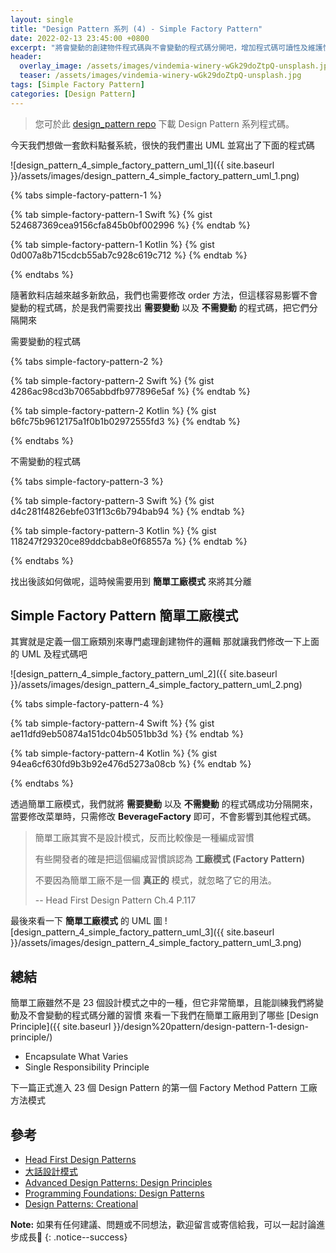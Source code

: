 ```yaml
---
layout: single
title: "Design Pattern 系列 (4) - Simple Factory Pattern"
date: 2022-02-13 23:45:00 +0800
excerpt: "將會變動的創建物件程式碼與不會變動的程式碼分開吧，增加程式碼可讀性及維護性"
header:
  overlay_image: /assets/images/vindemia-winery-wGk29doZtpQ-unsplash.jpg
  teaser: /assets/images/vindemia-winery-wGk29doZtpQ-unsplash.jpg
tags: [Simple Factory Pattern]
categories: [Design Pattern]
---
```


> 您可於此 [design_pattern repo](https://github.com/nickhuangcyh/design_pattern) 下載 Design Pattern 系列程式碼。

今天我們想做一套飲料點餐系統，很快的我們畫出 UML 並寫出了下面的程式碼

![design_pattern_4_simple_factory_pattern_uml_1]({{ site.baseurl }}/assets/images/design_pattern_4_simple_factory_pattern_uml_1.png)

{% tabs simple-factory-pattern-1 %}

{% tab simple-factory-pattern-1 Swift %}
{% gist 524687369cea9156cfa845b0bf002996 %}
{% endtab %}

{% tab simple-factory-pattern-1 Kotlin %}
{% gist 0d007a8b715cdcb55ab7c928c619c712 %}
{% endtab %}

{% endtabs %}

隨著飲料店越來越多新飲品，我們也需要修改 order 方法，但這樣容易影響不會變動的程式碼，於是我們需要找出 **需要變動** 以及 **不需變動** 的程式碼，把它們分隔開來

需要變動的程式碼

{% tabs simple-factory-pattern-2 %}

{% tab simple-factory-pattern-2 Swift %}
{% gist 4286ac98cd3b7065abbdfb977896e5af %}
{% endtab %}

{% tab simple-factory-pattern-2 Kotlin %}
{% gist b6fc75b9612175a1f0b1b02972555fd3 %}
{% endtab %}

{% endtabs %}

不需變動的程式碼

{% tabs simple-factory-pattern-3 %}

{% tab simple-factory-pattern-3 Swift %}
{% gist d4c281f4826ebfe031f13c6b794bab94 %}
{% endtab %}

{% tab simple-factory-pattern-3 Kotlin %}
{% gist 118247f29320ce89ddcbab8e0f68557a %}
{% endtab %}

{% endtabs %}

找出後該如何做呢，這時候需要用到 **簡單工廠模式** 來將其分離

## Simple Factory Pattern 簡單工廠模式

其實就是定義一個工廠類別來專門處理創建物件的邏輯
那就讓我們修改一下上面的 UML 及程式碼吧

![design_pattern_4_simple_factory_pattern_uml_2]({{ site.baseurl }}/assets/images/design_pattern_4_simple_factory_pattern_uml_2.png)

{% tabs simple-factory-pattern-4 %}

{% tab simple-factory-pattern-4 Swift %}
{% gist ae11dfd9eb50874a151dc04b5051bb3d %}
{% endtab %}

{% tab simple-factory-pattern-4 Kotlin %}
{% gist 94ea6cf630fd9b3b92e476d5273a08cb %}
{% endtab %}

{% endtabs %}

透過簡單工廠模式，我們就將 **需要變動** 以及 **不需變動** 的程式碼成功分隔開來，當要修改菜單時，只需修改 **BeverageFactory** 即可，不會影響到其他程式碼。

> 簡單工廠其實不是設計模式，反而比較像是一種編成習慣
>
> 有些開發者的確是把這個編成習慣誤認為 **工廠模式 (Factory Pattern)**
>
> 不要因為簡單工廠不是一個 **真正的** 模式，就忽略了它的用法。
>
> -- Head First Design Pattern Ch.4 P.117

最後來看一下 **簡單工廠模式** 的 UML 圖
![design_pattern_4_simple_factory_pattern_uml_3]({{ site.baseurl }}/assets/images/design_pattern_4_simple_factory_pattern_uml_3.png)

## 總結

簡單工廠雖然不是 23 個設計模式之中的一種，但它非常簡單，且能訓練我們將變動及不會變動的程式碼分離的習慣
來看一下我們在簡單工廠用到了哪些 [Design Principle]({{ site.baseurl }}/design%20pattern/design-pattern-1-design-principle/)

- Encapsulate What Varies
- Single Responsibility Principle

下一篇正式進入 23 個 Design Pattern 的第一個 Factory Method Pattern 工廠方法模式

## 參考

- [Head First Design Patterns](https://www.tenlong.com.tw/products/9789867794529)
- [大話設計模式](https://www.tenlong.com.tw/products/9789866761799)
- [Advanced Design Patterns: Design Principles](https://www.linkedin.com/learning/advanced-design-patterns-design-principles/what-are-design-principles?autoAdvance=true&autoSkip=false&autoplay=true&resume=true)
- [Programming Foundations: Design Patterns](https://www.linkedin.com/learning/programming-foundations-design-patterns-2/trying-interfaces?autoAdvance=true&autoSkip=false&autoplay=true&resume=true)
- [Design Patterns: Creational](https://www.linkedin.com/learning/design-patterns-creational/think-about-how-you-create-objects?autoAdvance=true&autoSkip=false&autoplay=true&resume=true)

**Note:** 如果有任何建議、問題或不同想法，歡迎留言或寄信給我，可以一起討論進步成長🙂
{: .notice--success}